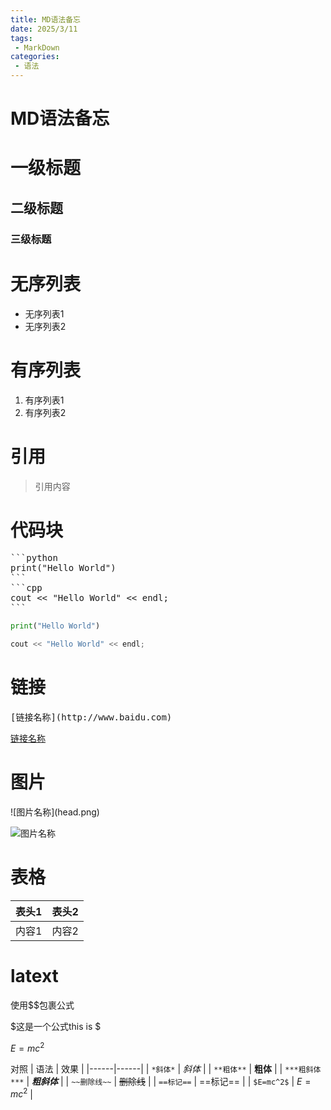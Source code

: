 ```yaml
---
title: MD语法备忘
date: 2025/3/11
tags:
 - MarkDown
categories:
 - 语法
---
```

# MD语法备忘
# 一级标题
## 二级标题
### 三级标题

# 无序列表
- 无序列表1
- 无序列表2

# 有序列表
1. 有序列表1
2. 有序列表2


# 引用
> 引用内容

# 代码块
<pre>
```python
print("Hello World")
```
```cpp
cout << "Hello World" << endl;
```
</pre>

```python
print("Hello World")
```
```cpp
cout << "Hello World" << endl;
```

# 链接
<pre>[链接名称](http://www.baidu.com)</pre>

[链接名称](http://www.baidu.com)

# 图片
<p> ![图片名称](head.png) </p>

![图片名称](head.png)

# 表格
| 表头1 | 表头2 |
|-------|-------|
| 内容1 | 内容2 |

# latext

使用$$包裹公式

$这是一个公式this  is $

$E=mc^2$

对照
| 语法 | 效果 |
|------|------|
| `*斜体*` | *斜体* |
| `**粗体**` | **粗体** |
| `***粗斜体***` | ***粗斜体*** |
| `~~删除线~~` | ~~删除线~~ |
| `==标记==` | ==标记== |
| `$E=mc^2$` | $E=mc^2$ |